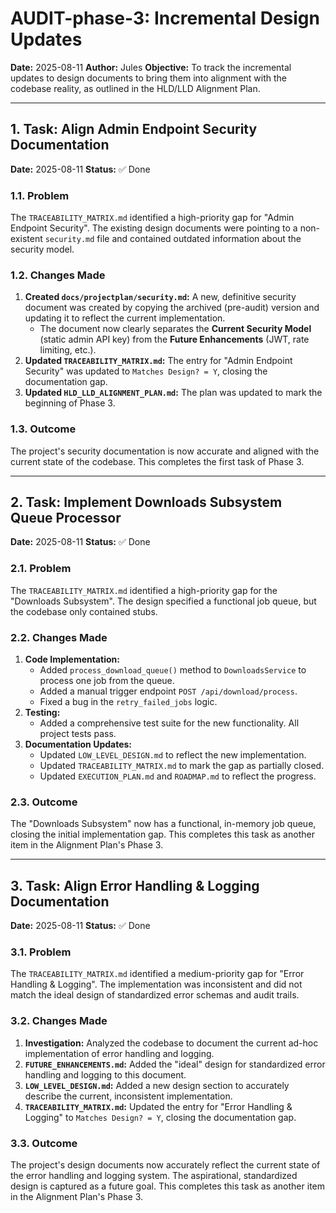 # AUDIT-phase-3: Incremental Design Updates

**Date:** 2025-08-11
**Author:** Jules
**Objective:** To track the incremental updates to design documents to bring them into alignment with the codebase reality, as outlined in the HLD/LLD Alignment Plan.

---

## 1. Task: Align Admin Endpoint Security Documentation

**Date:** 2025-08-11
**Status:** ✅ Done

### 1.1. Problem

The `TRACEABILITY_MATRIX.md` identified a high-priority gap for "Admin Endpoint Security". The existing design documents were pointing to a non-existent `security.md` file and contained outdated information about the security model.

### 1.2. Changes Made

1.  **Created `docs/projectplan/security.md`:** A new, definitive security document was created by copying the archived (pre-audit) version and updating it to reflect the current implementation.
    *   The document now clearly separates the **Current Security Model** (static admin API key) from the **Future Enhancements** (JWT, rate limiting, etc.).
2.  **Updated `TRACEABILITY_MATRIX.md`:** The entry for "Admin Endpoint Security" was updated to `Matches Design? = Y`, closing the documentation gap.
3.  **Updated `HLD_LLD_ALIGNMENT_PLAN.md`:** The plan was updated to mark the beginning of Phase 3.

### 1.3. Outcome

The project's security documentation is now accurate and aligned with the current state of the codebase. This completes the first task of Phase 3.

---

## 2. Task: Implement Downloads Subsystem Queue Processor

**Date:** 2025-08-11
**Status:** ✅ Done

### 2.1. Problem

The `TRACEABILITY_MATRIX.md` identified a high-priority gap for the "Downloads Subsystem". The design specified a functional job queue, but the codebase only contained stubs.

### 2.2. Changes Made

1.  **Code Implementation:**
    *   Added `process_download_queue()` method to `DownloadsService` to process one job from the queue.
    *   Added a manual trigger endpoint `POST /api/download/process`.
    *   Fixed a bug in the `retry_failed_jobs` logic.
2.  **Testing:**
    *   Added a comprehensive test suite for the new functionality. All project tests pass.
3.  **Documentation Updates:**
    *   Updated `LOW_LEVEL_DESIGN.md` to reflect the new implementation.
    *   Updated `TRACEABILITY_MATRIX.md` to mark the gap as partially closed.
    *   Updated `EXECUTION_PLAN.md` and `ROADMAP.md` to reflect the progress.

### 2.3. Outcome

The "Downloads Subsystem" now has a functional, in-memory job queue, closing the initial implementation gap. This completes this task as another item in the Alignment Plan's Phase 3.

---

## 3. Task: Align Error Handling & Logging Documentation

**Date:** 2025-08-11
**Status:** ✅ Done

### 3.1. Problem

The `TRACEABILITY_MATRIX.md` identified a medium-priority gap for "Error Handling & Logging". The implementation was inconsistent and did not match the ideal design of standardized error schemas and audit trails.

### 3.2. Changes Made

1.  **Investigation:** Analyzed the codebase to document the current ad-hoc implementation of error handling and logging.
2.  **`FUTURE_ENHANCEMENTS.md`:** Added the "ideal" design for standardized error handling and logging to this document.
3.  **`LOW_LEVEL_DESIGN.md`:** Added a new design section to accurately describe the current, inconsistent implementation.
4.  **`TRACEABILITY_MATRIX.md`:** Updated the entry for "Error Handling & Logging" to `Matches Design? = Y`, closing the documentation gap.

### 3.3. Outcome

The project's design documents now accurately reflect the current state of the error handling and logging system. The aspirational, standardized design is captured as a future goal. This completes this task as another item in the Alignment Plan's Phase 3.
